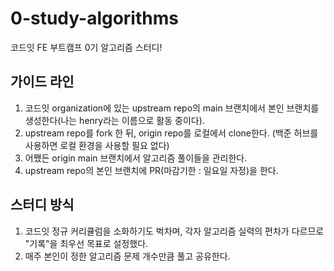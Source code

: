# 0-study-algorithms

코드잇 FE 부트캠프 0기 알고리즘 스터디!

## 가이드 라인

1.  코드잇 organization에 있는 upstream repo의 main 브랜치에서 본인 브랜치를 생성한다(나는 henry라는 이름으로 활동 중이다).
2.  upstream repo를 fork 한 뒤, origin repo를 로컬에서 clone한다. (백준 허브를 사용하면 로컬 환경을 사용할 필요 없다)
3.  어쨌든 origin main 브랜치에서 알고리즘 풀이들을 관리한다.
4.  upstream repo의 본인 브랜치에 PR(마감기한 : 일요일 자정)을 한다.

## 스터디 방식

1.  코드잇 정규 커리큘럼을 소화하기도 벅차며, 각자 알고리즘 실력의 편차가 다르므로 "기록"을 최우선 목표로 설정했다.
2.  매주 본인이 정한 알고리즘 문제 개수만큼 풀고 공유한다.
